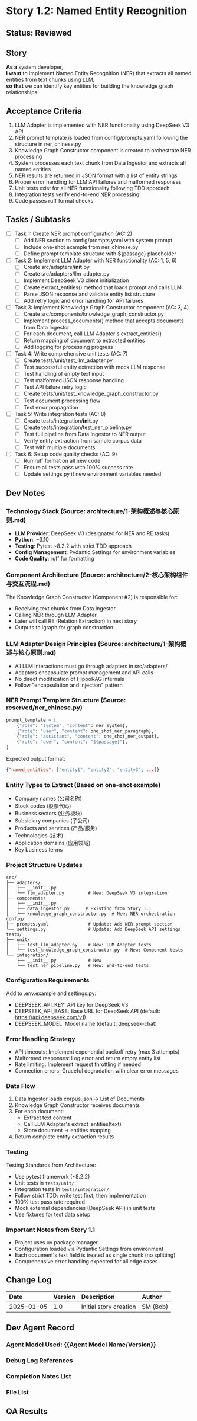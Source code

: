 # Story 1.2: Named Entity Recognition

## Status: Reviewed

## Story

**As a** system developer,  
**I want** to implement Named Entity Recognition (NER) that extracts all named entities from text chunks using LLM,  
**so that** we can identify key entities for building the knowledge graph relationships

## Acceptance Criteria

1. LLM Adapter is implemented with NER functionality using DeepSeek V3 API
2. NER prompt template is loaded from config/prompts.yaml following the structure in ner_chinese.py
3. Knowledge Graph Constructor component is created to orchestrate NER processing
4. System processes each text chunk from Data Ingestor and extracts all named entities
5. NER results are returned in JSON format with a list of entity strings
6. Proper error handling for LLM API failures and malformed responses
7. Unit tests exist for all NER functionality following TDD approach
8. Integration tests verify end-to-end NER processing
9. Code passes ruff format checks

## Tasks / Subtasks

- [ ] Task 1: Create NER prompt configuration (AC: 2)
  - [ ] Add NER section to config/prompts.yaml with system prompt
  - [ ] Include one-shot example from ner_chinese.py
  - [ ] Define prompt template structure with ${passage} placeholder

- [ ] Task 2: Implement LLM Adapter with NER functionality (AC: 1, 5, 6)
  - [ ] Create src/adapters/__init__.py
  - [ ] Create src/adapters/llm_adapter.py
  - [ ] Implement DeepSeek V3 client initialization
  - [ ] Create extract_entities() method that loads prompt and calls LLM
  - [ ] Parse JSON response and validate entity list structure
  - [ ] Add retry logic and error handling for API failures

- [ ] Task 3: Implement Knowledge Graph Constructor component (AC: 3, 4)
  - [ ] Create src/components/knowledge_graph_constructor.py
  - [ ] Implement process_documents() method that accepts documents from Data Ingestor
  - [ ] For each document, call LLM Adapter's extract_entities()
  - [ ] Return mapping of document to extracted entities
  - [ ] Add logging for processing progress

- [ ] Task 4: Write comprehensive unit tests (AC: 7)
  - [ ] Create tests/unit/test_llm_adapter.py
  - [ ] Test successful entity extraction with mock LLM response
  - [ ] Test handling of empty text input
  - [ ] Test malformed JSON response handling
  - [ ] Test API failure retry logic
  - [ ] Create tests/unit/test_knowledge_graph_constructor.py
  - [ ] Test document processing flow
  - [ ] Test error propagation

- [ ] Task 5: Write integration tests (AC: 8)
  - [ ] Create tests/integration/__init__.py
  - [ ] Create tests/integration/test_ner_pipeline.py
  - [ ] Test full pipeline from Data Ingestor to NER output
  - [ ] Verify entity extraction from sample corpus data
  - [ ] Test with multiple documents

- [ ] Task 6: Setup code quality checks (AC: 9)
  - [ ] Run ruff format on all new code
  - [ ] Ensure all tests pass with 100% success rate
  - [ ] Update settings.py if new environment variables needed

## Dev Notes

### Technology Stack (Source: architecture/1-架构概述与核心原则.md)
- **LLM Provider**: DeepSeek V3 (designated for NER and RE tasks)
- **Python**: ~3.10
- **Testing**: Pytest ~8.2.2 with strict TDD approach
- **Config Management**: Pydantic Settings for environment variables
- **Code Quality**: ruff for formatting

### Component Architecture (Source: architecture/2-核心架构组件与交互流程.md)
The Knowledge Graph Constructor (Component #2) is responsible for:
- Receiving text chunks from Data Ingestor
- Calling NER through LLM Adapter
- Later will call RE (Relation Extraction) in next story
- Outputs to igraph for graph construction

### LLM Adapter Design Principles (Source: architecture/1-架构概述与核心原则.md)
- All LLM interactions must go through adapters in src/adapters/
- Adapters encapsulate prompt management and API calls
- No direct modification of HippoRAG internals
- Follow "encapsulation and injection" pattern

### NER Prompt Template Structure (Source: reserved/ner_chinese.py)
```python
prompt_template = [
    {"role": "system", "content": ner_system},
    {"role": "user", "content": one_shot_ner_paragraph},
    {"role": "assistant", "content": one_shot_ner_output},
    {"role": "user", "content": "${passage}"},
]
```

Expected output format:
```json
{"named_entities": ["entity1", "entity2", "entity3", ...]}
```

### Entity Types to Extract (Based on one-shot example)
- Company names (公司名称)
- Stock codes (股票代码)
- Business sectors (业务板块)
- Subsidiary companies (子公司)
- Products and services (产品/服务)
- Technologies (技术)
- Application domains (应用领域)
- Key business terms

### Project Structure Updates
```
src/
├── adapters/
│   ├── __init__.py
│   └── llm_adapter.py         # New: DeepSeek V3 integration
├── components/
│   ├── __init__.py
│   ├── data_ingestor.py      # Existing from Story 1.1
│   └── knowledge_graph_constructor.py  # New: NER orchestration
config/
├── prompts.yaml               # Update: Add NER prompt section
└── settings.py                # Update: Add DeepSeek API settings
tests/
├── unit/
│   ├── test_llm_adapter.py    # New: LLM Adapter tests
│   └── test_knowledge_graph_constructor.py  # New: Component tests
└── integration/
    ├── __init__.py            # New
    └── test_ner_pipeline.py   # New: End-to-end tests
```

### Configuration Requirements
Add to .env.example and settings.py:
- DEEPSEEK_API_KEY: API key for DeepSeek V3
- DEEPSEEK_API_BASE: Base URL for DeepSeek API (default: https://api.deepseek.com/v1)
- DEEPSEEK_MODEL: Model name (default: deepseek-chat)

### Error Handling Strategy
- API timeouts: Implement exponential backoff retry (max 3 attempts)
- Malformed responses: Log error and return empty entity list
- Rate limiting: Implement request throttling if needed
- Connection errors: Graceful degradation with clear error messages

### Data Flow
1. Data Ingestor loads corpus.json → List of Documents
2. Knowledge Graph Constructor receives documents
3. For each document:
   - Extract text content
   - Call LLM Adapter's extract_entities(text)
   - Store document → entities mapping
4. Return complete entity extraction results

### Testing

Testing Standards from Architecture:
- Use pytest framework (~8.2.2)
- Unit tests in `tests/unit/`
- Integration tests in `tests/integration/`
- Follow strict TDD: write test first, then implementation
- 100% test pass rate required
- Mock external dependencies (DeepSeek API) in unit tests
- Use fixtures for test data setup

### Important Notes from Story 1.1
- Project uses uv package manager
- Configuration loaded via Pydantic Settings from environment
- Each document's text field is treated as single chunk (no splitting)
- Comprehensive error handling expected for all edge cases

## Change Log

| Date | Version | Description | Author |
| :--- | :------ | :---------- | :----- |
| 2025-01-05 | 1.0 | Initial story creation | SM (Bob) |

## Dev Agent Record

### Agent Model Used: {{Agent Model Name/Version}}

### Debug Log References

### Completion Notes List

### File List

## QA Results